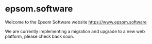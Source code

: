 # epsom.software

Welcome to the Epsom Software website https://www.epsom.software

We are currently implementing a migration and upgrade to a new web platform, please check back soon.
